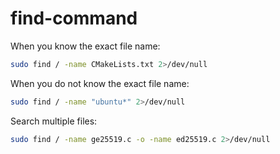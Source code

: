 # find-command

When you know the exact file name:
```bash
sudo find / -name CMakeLists.txt 2>/dev/null
```

When you do not know the exact file name:

```bash
sudo find / -name "ubuntu*" 2>/dev/null
```

Search multiple files:
```bash
sudo find / -name ge25519.c -o -name ed25519.c 2>/dev/null
```
